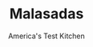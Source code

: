 ---
layout: ../../layouts/MarkdownPostLayout.astro
title: Malasadas
author: America's Test Kitchen
pubDate: 2023-03-15
description: "One taste of these pillowy, sugar-dusted Hawaiian favorites and you may never go back to glazed raised."
image_url: https://res.cloudinary.com/hksqkdlah/image/upload/ar_1:1,c_fill,dpr_2.0,f_auto,fl_lossy.progressive.strip_profile,g_faces:auto,q_auto:low,w_344/41092-sfs-malasadas-reshoot-20
tags: ["Desserts or Baked Goods"]
calories: 
protein: 
carbohydrates: 
fats: 
fiber: 
ingredients: ["2 1/4 cups (12 1/3 ounces), bread flour","1/4 cup (1 3/4 ounces), sugar, plus 1 cup for coating","2 1/4 teaspoons, instant or rapid-rise yeast","1/2 teaspoon, salt","3/4 cup, whole milk","2 , large eggs","2 tablespoons, unsalted butter, melted and cooled","1 tablespoon plus 2 quarts, vegetable oil"]
serves: 
time: "1¼ hours, plus 2 to 2¾ hours rising"
instructions: ["Whisk flour, ¼ cup sugar, yeast, and salt together in bowl of stand mixer. Whisk milk, eggs, and melted butter in separate bowl until combined. Add milk mixture to flour mixture. Fit mixer with dough hook and mix on low speed until dough comes together, about 2 minutes. Increase speed to medium and knead until dough is uniform, shiny, and sticky, about 8 minutes (dough will not clear bottom or sides of bowl).","Using greased rubber spatula, transfer dough to greased large bowl. Cover with plastic wrap and let rise at room temperature until doubled in size, 1½ to 2 hours.","Brush rimmed baking sheet with 1 tablespoon oil. Turn out dough onto sheet and gently press down to deflate. Divide dough into 12 equal pieces and evenly space pieces on sheet. Using your greased hands, pat each piece of dough into 3½-inch disk (about ⅜ inch thick). Cover sheet with plastic and let dough rise at room temperature until puffy, 30 to 45 minutes.","Set wire rack in second rimmed baking sheet. Add remaining 2 quarts oil to large Dutch oven until it measures about 1½ inches deep and heat over medium-high heat to 350 degrees. Gently drop 4 dough disks into hot oil and fry until golden brown, about 3 minutes, flipping disks halfway through frying. Adjust burner, if necessary, to maintain oil temperature between 325 and 350 degrees.","Using slotted spoon or spider skimmer, transfer malasadas to prepared wire rack. Return oil to 350 degrees and repeat with remaining dough disks in 2 batches. Place remaining 1 cup sugar in large bowl. Lightly toss malasadas, one at a time, in sugar to coat. Transfer to platter. Serve immediately."]
nutrition: undefined
notes: "This dough is very wet and sticky; be sure to grease your hands to make it easier to work with."
---
